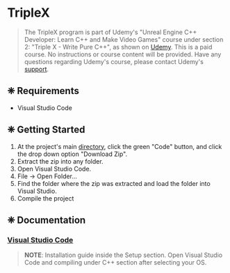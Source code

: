 # TripleX
> The TripleX program is part of Udemy's "Unreal Engine C++ Developer: Learn C++ and Make Video Games" course under section 2: "Triple X - Write Pure C++", as shown on <a href = "https://www.udemy.com/course/unrealcourse/">Udemy</a>. This is a paid course. No instructions or course content will be provided. Have any questions regarding Udemy's course, please contact Udemy's <a href = "https://www.udemy.com/support/">support</a>.

## ❈ Requirements
- Visual Studio Code

## ❈ Getting Started
1) At the project's main <a href = "https://github.com/katkeit/TripleX">directory</a>, click the green "Code" button, and click the drop down option "Download Zip".
2) Extract the zip into any folder.
3) Open Visual Studio Code.
4) File -> Open Folder...
5) Find the folder where the zip was extracted and load the folder into Visual Studio.
6) Compile the project

## ❈ Documentation
### <a href = "https://code.visualstudio.com/docs">Visual Studio Code</a>
><b>NOTE</b>: Installation guide inside the Setup section. Open Visual Studio Code and compiling under C++ section after selecting your OS.
